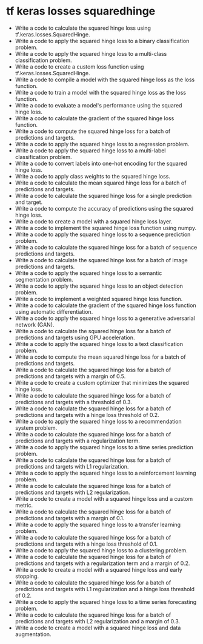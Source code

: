 # tf keras losses squaredhinge

- Write a code to calculate the squared hinge loss using tf.keras.losses.SquaredHinge.
- Write a code to apply the squared hinge loss to a binary classification problem.
- Write a code to apply the squared hinge loss to a multi-class classification problem.
- Write a code to create a custom loss function using tf.keras.losses.SquaredHinge.
- Write a code to compile a model with the squared hinge loss as the loss function.
- Write a code to train a model with the squared hinge loss as the loss function.
- Write a code to evaluate a model's performance using the squared hinge loss.
- Write a code to calculate the gradient of the squared hinge loss function.
- Write a code to compute the squared hinge loss for a batch of predictions and targets.
- Write a code to apply the squared hinge loss to a regression problem.
- Write a code to apply the squared hinge loss to a multi-label classification problem.
- Write a code to convert labels into one-hot encoding for the squared hinge loss.
- Write a code to apply class weights to the squared hinge loss.
- Write a code to calculate the mean squared hinge loss for a batch of predictions and targets.
- Write a code to calculate the squared hinge loss for a single prediction and target.
- Write a code to compute the accuracy of predictions using the squared hinge loss.
- Write a code to create a model with a squared hinge loss layer.
- Write a code to implement the squared hinge loss function using numpy.
- Write a code to apply the squared hinge loss to a sequence prediction problem.
- Write a code to calculate the squared hinge loss for a batch of sequence predictions and targets.
- Write a code to calculate the squared hinge loss for a batch of image predictions and targets.
- Write a code to apply the squared hinge loss to a semantic segmentation problem.
- Write a code to apply the squared hinge loss to an object detection problem.
- Write a code to implement a weighted squared hinge loss function.
- Write a code to calculate the gradient of the squared hinge loss function using automatic differentiation.
- Write a code to apply the squared hinge loss to a generative adversarial network (GAN).
- Write a code to calculate the squared hinge loss for a batch of predictions and targets using GPU acceleration.
- Write a code to apply the squared hinge loss to a text classification problem.
- Write a code to compute the mean squared hinge loss for a batch of predictions and targets.
- Write a code to calculate the squared hinge loss for a batch of predictions and targets with a margin of 0.5.
- Write a code to create a custom optimizer that minimizes the squared hinge loss.
- Write a code to calculate the squared hinge loss for a batch of predictions and targets with a threshold of 0.3.
- Write a code to calculate the squared hinge loss for a batch of predictions and targets with a hinge loss threshold of 0.2.
- Write a code to apply the squared hinge loss to a recommendation system problem.
- Write a code to calculate the squared hinge loss for a batch of predictions and targets with a regularization term.
- Write a code to apply the squared hinge loss to a time series prediction problem.
- Write a code to calculate the squared hinge loss for a batch of predictions and targets with L1 regularization.
- Write a code to apply the squared hinge loss to a reinforcement learning problem.
- Write a code to calculate the squared hinge loss for a batch of predictions and targets with L2 regularization.
- Write a code to create a model with a squared hinge loss and a custom metric.
- Write a code to calculate the squared hinge loss for a batch of predictions and targets with a margin of 0.1.
- Write a code to apply the squared hinge loss to a transfer learning problem.
- Write a code to calculate the squared hinge loss for a batch of predictions and targets with a hinge loss threshold of 0.1.
- Write a code to apply the squared hinge loss to a clustering problem.
- Write a code to calculate the squared hinge loss for a batch of predictions and targets with a regularization term and a margin of 0.2.
- Write a code to create a model with a squared hinge loss and early stopping.
- Write a code to calculate the squared hinge loss for a batch of predictions and targets with L1 regularization and a hinge loss threshold of 0.2.
- Write a code to apply the squared hinge loss to a time series forecasting problem.
- Write a code to calculate the squared hinge loss for a batch of predictions and targets with L2 regularization and a margin of 0.3.
- Write a code to create a model with a squared hinge loss and data augmentation.